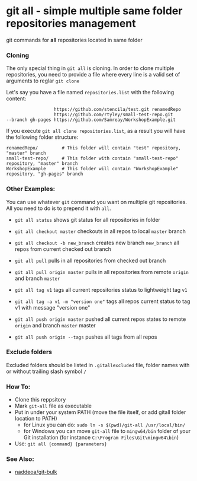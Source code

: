 # git all - simple multiple same folder repositories management
git commands for __all__ repositories located in same folder 

### Cloning
The only special thing in `git all` is cloning. 
In order to clone multiple repositories, you need to provide a file where every line is a valid set of arguments to reglar `git clone`

Let's say you have a file named `repositories.list` with the following content:
```
                  https://github.com/stencila/test.git renamedRepo
                  https://github.com/rtyley/small-test-repo.git
--branch gh-pages https://github.com/Samreay/WorkshopExample.git
```

If you execute `git all clone repositories.list`, as a result you will have the following folder structure:

```
renamedRepo/         # This folder will contain "test" repository, "master" branch
small-test-repo/     # This folder with contain "small-test-repo" repository, "master" branch
WorkshopExample      # This folder will contain "WorkshopExample" repository, "gh-pages" branch
```

### Other Examples:

You can use whatever `git` command you want on multiple git repositories. All you need to do is to prepend it with `all`.

* `git all status` shows git status for all repositories in folder

* `git all checkout master` checkouts in all repos to local `master` branch
* `git all checkout -b new_branch` creates new branch `new_branch` all repos from current checked out branch

* `git all pull` pulls in all repositories from checked out branch
* `git all pull origin master` pulls in all repositories from remote `origin` and branch `master`

* `git all tag v1` tags all current repositories status to lightweight tag `v1`
* `git all tag -a v1 -m "version one"` tags all repos current status to tag v1 with message "version one"

* `git all push origin master` pushed all current repos states to remote `origin` and branch `master` master
* `git all push origin --tags` pushes all tags from all repos


### Exclude folders 

Excluded folders should be listed in `.gitallexcluded` file, folder names with or without trailing slash symbol `/` 

### How To:

* Clone this reppsitory
* Mark `git-all` file as executable
* Put in under your system PATH (move the file itself, or add gitall folder location to PATH) 
    * for Linux you can do: `sudo ln -s $(pwd)/git-all /usr/local/bin/`
    * for Windows you can move `git-all` file to `mingw64/bin` folder of your Git installation (for instance `C:\Program Files\Git\mingw64\bin`) 
* Use: `git all {command} {parameters}`

### See Also:
* [naddeoa/git-bulk](https://github.com/naddeoa/git-bulk)
